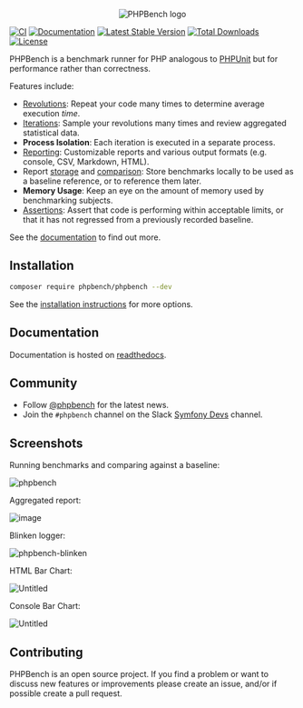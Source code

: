 <p  align="center">
    <img src="https://user-images.githubusercontent.com/530801/92305960-d2866a00-ef83-11ea-878a-10584e583da4.png" title="PHPBench logo"/>
</p>

[![CI](https://github.com/phpbench/phpbench/actions/workflows/ci.yaml/badge.svg)](https://github.com/phpbench/phpbench/actions/workflows/ci.yaml)
[![Documentation](https://github.com/phpbench/phpbench/actions/workflows/documentation.yaml/badge.svg)](https://github.com/phpbench/phpbench/actions/workflows/documentation.yaml)
[![Latest Stable Version](https://poser.pugx.org/phpbench/phpbench/v)](//packagist.org/packages/phpbench/phpbench) 
[![Total Downloads](https://poser.pugx.org/phpbench/phpbench/downloads)](//packagist.org/packages/phpbench/phpbench) 
[![License](https://poser.pugx.org/phpbench/phpbench/license)](//packagist.org/packages/phpbench/phpbench)

PHPBench is a benchmark runner for PHP analogous to
[PHPUnit](https://github.com/phpunit/phpunit) but for performance rather than
correctness.

Features include:

- [Revolutions](https://phpbench.readthedocs.io/en/latest/annotributes.html#revolutions): Repeat your code many times to determine average execution
  *time*.
- [Iterations](https://phpbench.readthedocs.io/en/latest/annotributes.html#iterations): Sample your revolutions many times and review aggregated
  statistical data.
- **Process Isolation**: Each iteration is executed in a separate process.
- [Reporting](https://phpbench.readthedocs.io/en/latest/guides/reports.html): Customizable reports and various output formats (e.g.
  console, CSV, Markdown, HTML).
- Report [storage](https://phpbench.readthedocs.io/en/latest/guides/storage.html) and [comparison](https://phpbench.readthedocs.io/en/latest/guides/regression-testing.html): Store benchmarks locally to be used as a
  baseline reference, or to reference them later.
- **Memory Usage**: Keep an eye on the amount of memory used by benchmarking
  subjects.
- [Assertions](https://phpbench.readthedocs.io/en/latest/annotributes.html#assertions): Assert that code is performing within acceptable limits, or
  that it has not regressed from a previously recorded baseline.

See the [documentation](https://phpbench.readthedocs.io/en/latest/index.html)
to find out more.

Installation
------------

```bash
composer require phpbench/phpbench --dev
```

See the [installation instructions](http://phpbench.readthedocs.io/en/latest/installing.html) for more options.

Documentation
-------------

Documentation is hosted on [readthedocs](http://phpbench.readthedocs.io).

Community
---------

- Follow [@phpbench](https://twitter.com/phpbench) for the latest news.
- Join the `#phpbench` channel on the Slack [Symfony
  Devs](https://symfony-devs.slack.com/join/shared_invite/enQtMzM3NDA1NzEyMzg0LTgyNGYwYjFjMjY5YjllYWZkYTY2OWM4MDQzZTgzMmNjNGI3ZDJhYzE2Yjc4NmFmM2JiOTZjODg2MGJlM2RjMDU)
  channel.

Screenshots
-----------

Running benchmarks and comparing against a baseline:

![phpbench](https://user-images.githubusercontent.com/530801/117569074-b52e1080-b0bb-11eb-8c80-a89ce9cce1e2.png)

Aggregated report:

![image](https://user-images.githubusercontent.com/530801/117569081-c8d97700-b0bb-11eb-91e5-fc9eaa1ac157.png)

Blinken logger:

![phpbench-blinken](https://user-images.githubusercontent.com/530801/92305786-4a539500-ef82-11ea-8a2c-db67968113b5.png)

HTML Bar Chart:

![Untitled](https://user-images.githubusercontent.com/530801/129060591-1dd984f1-8d03-4cf5-9601-7e677029e647.png)

Console Bar Chart:

![Untitled](https://user-images.githubusercontent.com/530801/129060527-9cf6c0e0-15f8-4f38-a8e1-39b257ff62fd.png)

Contributing
------------

PHPBench is an open source project. If you find a problem or want to discuss
new features or improvements please create an issue, and/or if possible create
a pull request.
